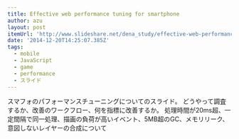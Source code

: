 ```yaml
---
title: Effective web performance tuning for smartphone
author: azu
layout: post
itemUrl: 'http://www.slideshare.net/dena_study/effective-web-performance-tuning-for-smartphone'
date: '2014-12-20T14:25:07.385Z'
tags:
  - mobile
  - JavaScript
  - game
  - performance
  - スライド
---
```

スマフォのパフォーマンスチューニングについてのスライド。
どうやって調査するか、改善のワークフロー、何を指標に改善するか。
処理時間が20ms超、一定間隔で同一処理、描画の負荷が高いイベント、5MB超のGC、メモリリーク、意図しないレイヤーの合成について
